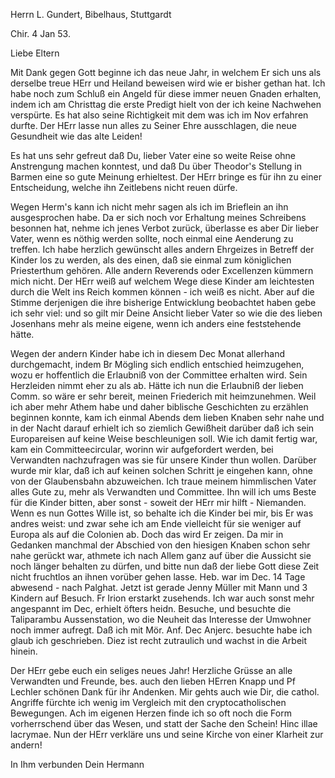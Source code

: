 Herrn L. Gundert, Bibelhaus, Stuttgardt

 Chir. 4 Jan 53.

Liebe Eltern

Mit Dank gegen Gott beginne ich das neue Jahr, in welchem Er sich uns als derselbe treue HErr und Heiland beweisen wird wie er bisher gethan hat. Ich habe noch zum Schluß ein Angeld für diese immer neuen Gnaden erhalten, indem ich am Christtag die erste Predigt hielt von der ich keine Nachwehen verspürte. Es hat also seine Richtigkeit mit dem was ich im Nov erfahren durfte. Der HErr lasse nun alles zu Seiner Ehre ausschlagen, die neue Gesundheit wie das alte Leiden!

Es hat uns sehr gefreut daß Du, lieber Vater eine so weite Reise ohne Anstrengung machen konntest, und daß Du über Theodor's Stellung in Barmen eine so gute Meinung erhieltest. Der HErr bringe es für ihn zu einer Entscheidung, welche ihn Zeitlebens nicht reuen dürfe.

Wegen Herm's kann ich nicht mehr sagen als ich im Brieflein an ihn ausgesprochen habe. Da er sich noch vor Erhaltung meines Schreibens besonnen hat, nehme ich jenes Verbot zurück, überlasse es aber Dir lieber Vater, wenn es nöthig werden sollte, noch einmal eine Aenderung zu treffen. Ich habe herzlich gewünscht alles andern Ehrgeizes in Betreff der Kinder los zu werden, als des einen, daß sie einmal zum königlichen Priesterthum gehören. Alle andern Reverends oder Excellenzen kümmern mich nicht. Der HErr weiß auf welchem Wege diese Kinder am leichtesten durch die Welt ins Reich kommen können - ich weiß es nicht. Aber auf die Stimme derjenigen die ihre bisherige Entwicklung beobachtet haben gebe ich sehr viel: und so gilt mir Deine Ansicht lieber Vater so wie die des lieben Josenhans mehr als meine eigene, wenn ich anders eine feststehende hätte.

Wegen der andern Kinder habe ich in diesem Dec Monat allerhand durchgemacht, indem Br Mögling sich endlich entschied heimzugehen, wozu er hoffentlich die Erlaubniß von der Committee erhalten wird. Sein Herzleiden nimmt eher zu als ab. Hätte ich nun die Erlaubniß der lieben Comm. so wäre er sehr bereit, meinen Friederich mit heimzunehmen. Weil ich aber mehr Athem habe und daher biblische Geschichten zu erzählen beginnen konnte, kam ich einmal Abends dem lieben Knaben sehr nahe und in der Nacht darauf erhielt ich so ziemlich Gewißheit darüber daß ich sein Europareisen auf keine Weise beschleunigen soll. Wie ich damit fertig war, kam ein Committeecircular, worinn wir aufgefordert werden, bei Verwandten nachzufragen was sie für unsere Kinder thun wollen. Darüber wurde mir klar, daß ich auf keinen solchen Schritt je eingehen kann, ohne von der Glaubensbahn abzuweichen. Ich traue meinem himmlischen Vater alles Gute zu, mehr als Verwandten und Committee. Ihn will ich ums Beste für die Kinder bitten, aber sonst - soweit der HErr mir hilft - Niemanden. Wenn es nun Gottes Wille ist, so behalte ich die Kinder bei mir, bis Er was andres weist: und zwar sehe ich am Ende vielleicht für sie weniger auf Europa als auf die Colonien ab. Doch das wird Er zeigen. Da mir in Gedanken manchmal der Abschied von den hiesigen Knaben schon sehr nahe gerückt war, athmete ich nach Allem ganz auf über die Aussicht sie noch länger behalten zu dürfen, und bitte nun daß der liebe Gott diese Zeit nicht fruchtlos an ihnen vorüber gehen lasse. 
Heb. war im Dec. 14 Tage abwesend - nach Palghat. Jetzt ist gerade Jenny Müller mit Mann und 3 Kindern auf Besuch. Fr Irion erstarkt zusehends. Ich war auch sonst mehr angespannt im Dec, erhielt öfters heidn. Besuche, und besuchte die Taliparambu Aussenstation, wo die Neuheit das Interesse der Umwohner noch immer aufregt. Daß ich mit Mör. Anf. Dec Anjerc. besuchte habe ich glaub ich geschrieben. Diez ist recht zutraulich und wachst in die Arbeit hinein.

Der HErr gebe euch ein seliges neues Jahr! Herzliche Grüsse an alle Verwandten und Freunde, bes. auch den lieben HErren Knapp und Pf Lechler schönen Dank für ihr Andenken. Mir gehts auch wie Dir, die cathol. Angriffe fürchte ich wenig im Vergleich mit den cryptocatholischen Bewegungen. Ach im eigenen Herzen finde ich so oft noch die Form vorherrschend über das Wesen, und statt der Sache den Schein! Hinc illae lacrymae. Nun der HErr verkläre uns und seine Kirche von einer Klarheit zur andern!

 In Ihm verbunden
 Dein Hermann

